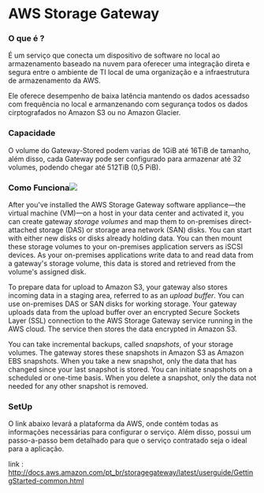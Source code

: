 # AWS Storage Gateway

### O que é ?

É um serviço que conecta um dispositivo de software no local ao armazenamento baseado na nuvem para oferecer uma integração direta e segura entre o ambiente de TI local de uma organização e a infraestrutura de armazenamento da AWS.

Ele oferece desempenho de baixa latência mantendo os dados acessadso com frequência no local e armanzenando com segurança todos os dados cirptografados no Amazon S3 ou no Amazon Glacier.

### Capacidade

O volume do Gateway-Stored podem varias de 1GiB até 16TiB de tamanho, além disso, cada Gateway pode ser configurado para armazenar até 32 volumes, podendo chegar até 512TiB \(0,5 PiB\).

### Como Funciona![](http://docs.aws.amazon.com/storagegateway/latest/userguide/images/aws-storage-gateway-stored-diagram.png)

After you've installed the AWS Storage Gateway software appliance—the virtual machine \(VM\)—on a host in your data center and activated it, you can create gateway _storage volumes_ and map them to on-premises direct-attached storage \(DAS\) or storage area network \(SAN\) disks. You can start with either new disks or disks already holding data. You can then mount these storage volumes to your on-premises application servers as iSCSI devices. As your on-premises applications write data to and read data from a gateway's storage volume, this data is stored and retrieved from the volume's assigned disk.

To prepare data for upload to Amazon S3, your gateway also stores incoming data in a staging area, referred to as an _upload buffer_. You can use on-premises DAS or SAN disks for working storage. Your gateway uploads data from the upload buffer over an encrypted Secure Sockets Layer \(SSL\) connection to the AWS Storage Gateway service running in the AWS cloud. The service then stores the data encrypted in Amazon S3.

You can take incremental backups, called _snapshots_, of your storage volumes. The gateway stores these snapshots in Amazon S3 as Amazon EBS snapshots. When you take a new snapshot, only the data that has changed since your last snapshot is stored. You can initiate snapshots on a scheduled or one-time basis. When you delete a snapshot, only the data not needed for any other snapshot is removed.

### SetUp

O link abaixo levará a plataforma da AWS, onde contém todas as informações necessárias para configurar o serviço. Além disso, possui um passo-a-passo bem detalhado para que o serviço contratado seja o ideal para a aplicação.

link :  [http:\/\/docs.aws.amazon.com\/pt\_br\/storagegateway\/latest\/userguide\/GettingStarted-common.html](http://docs.aws.amazon.com/pt_br/storagegateway/latest/userguide/GettingStarted-common.html)

